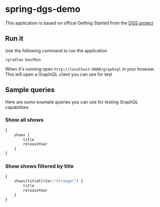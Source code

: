 # spring-dgs-demo

This application is based on offical Getting Started from
the [DGS project](https://netflix.github.io/dgs/getting-started/)

## Run it

Use the following command to run the application

```shell
/gradlew bootRun
```

When it's running open `http://localhost:8080/graphiql` in your browser. This will open a GraphiQL client you can use
for test

## Sample queries

Here are some example queries you can use for testing GraphQL capabilities

### Show all shows

```graphql
{
    shows {
        title
        releaseYear
    }
}
```

### Show shows filtered by title

```graphql
{
    shows(titleFilter:"Stranger") {
        title
        releaseYear
    }
}
```
